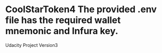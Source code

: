 # CoolStarToken4 The provided .env file has the required wallet mnemonic and Infura key.
Udacity Project Version3
